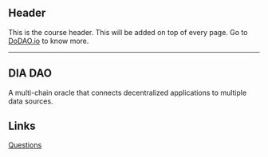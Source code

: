 ## Header
This is the course header. This will be added on top of every page. Go to [DoDAO.io](https://www.dodao.io) to know more.

---

## DIA DAO
 
A multi-chain oracle that connects decentralized applications to multiple data sources.

## Links




[Questions](./../../generated/questions/dia-dao.md)